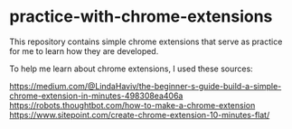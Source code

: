 # practice-with-chrome-extensions
This repository contains simple chrome extensions that serve as practice
for me to learn how they are developed.

To help me learn about chrome extensions, I used these sources:


https://medium.com/@LindaHaviv/the-beginner-s-guide-build-a-simple-chrome-extension-in-minutes-498308ea406a
https://robots.thoughtbot.com/how-to-make-a-chrome-extension
https://www.sitepoint.com/create-chrome-extension-10-minutes-flat/
